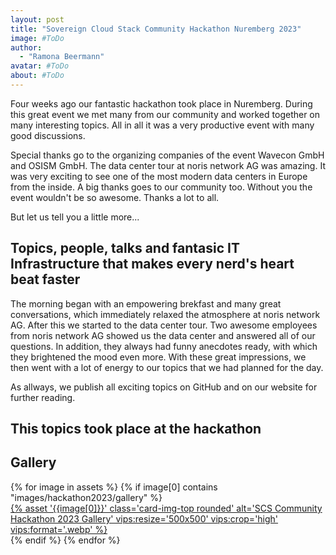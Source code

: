 ```yaml
---
layout: post
title: "Sovereign Cloud Stack Community Hackathon Nuremberg 2023"
image: #ToDo
author:
  - "Ramona Beermann"
avatar: #ToDo
about: #ToDo
---
```


Four weeks ago our fantastic hackathon took place in Nuremberg. During this great event we met many from our community and worked together on many interesting topics. All in all it was a very productive event with many good discussions.

Special thanks go to the organizing companies of the event Wavecon GmbH and OSISM GmbH. The data center tour at noris network AG was amazing. It was very exciting to see one of the most modern data centers in Europe from the inside.
A big thanks goes to our community too. Without you the event wouldn't be so awesome. Thanks a lot to all.

But let us tell you a little more...

## Topics, people, talks and fantasic IT Infrastructure that makes every nerd's heart beat faster

The morning began with an empowering brekfast and many great conversations, which immediately relaxed the atmosphere at noris network AG. After this we started to the data center tour. Two awesome employees from noris network AG showed us the data center and answered all of our questions. In addition, they always had funny anecdotes ready, with which they brightened the mood even more. With these great impressions, we then went with a lot of energy to our topics that we had planned for the day.

As allways, we publish all exciting topics on GitHub and on our website for further reading.

## This topics took place at the hackathon

<!--- TODO: Slides/Präsentationen ----->

## Gallery

<div class="row row-cols-1 row-cols-md-2 row-cols-lg-4 g-4">
  {% for image in assets %}
    {% if image[0] contains "images/hackathon2023/gallery" %}
      <div>
        <a href="{% asset '{{image[0]}}' @path %}">
          {% asset '{{image[0]}}' class='card-img-top rounded' alt='SCS Community Hackathon 2023 Gallery' vips:resize='500x500' vips:crop='high' vips:format='.webp' %}
        </a>
      </div>
    {% endif %}
  {% endfor %}
</div>
